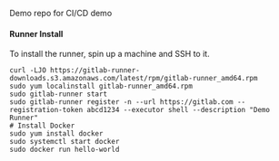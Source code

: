 Demo repo for CI/CD demo

#### Runner Install
To install the runner, spin up a machine and SSH to it.
```
curl -LJO https://gitlab-runner-downloads.s3.amazonaws.com/latest/rpm/gitlab-runner_amd64.rpm
sudo yum localinstall gitlab-runner_amd64.rpm
sudo gitlab-runner start
sudo gitlab-runner register -n --url https://gitlab.com --registration-token abcd1234 --executor shell --description "Demo Runner"
# Install Docker
sudo yum install docker
sudo systemctl start docker
sudo docker run hello-world
```
